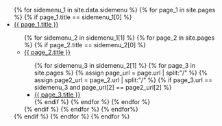 <ul class="nav nav-pills nav-stacked">
  {% for sidemenu_1 in site.data.sidemenu %}
    {% for page_1 in site.pages %}
      {% if page_1.title == sidemenu_1[0] %}
        <li><a href="{{ page_1.url }}">{{ page_1.title }}</a></li>
        <ul class="nav nav-pills nav-stacked">
          {% for sidemenu_2 in sidemenu_1[1] %}
            {% for page_2 in site.pages %}
              {% if page_2.title == sidemenu_2[0] %}
                <li><a href="{{ page_2.url }}">{{ page_2.title }}</a></li>
                <ul class="nav nav-pills nav-stacked">
                  {% for sidemenu_3 in sidemenu_2[1] %}
                    {% for page_3 in site.pages %}
                      {% assign page_url = page.url | split:"/" %}
                      {% assign page2_url = page_2.url | split:"/" %}
                      {% if page_3.url == sidemenu_3 and page_url[2] == page2_url[2] %}
                        <li><a href="{{ page_3.url }}">{{ page_3.title }}</a></li>
                      {% endif %}
                    {% endfor %}
                  {% endfor %}
                </ul>
              {% endif %}
            {% endfor %}
          {% endfor%}
        </ul>
      {% endif %}
    {% endfor %}
  {% endfor %}
</ul>